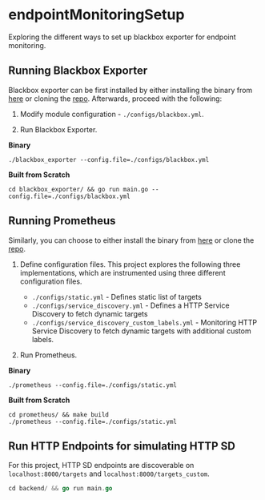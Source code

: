 # endpointMonitoringSetup
Exploring the different ways to set up blackbox exporter for endpoint monitoring.

## Running Blackbox Exporter
Blackbox exporter can be first installed by either installing the binary from [here](https://github.com/prometheus/blackbox_exporter/releases) or cloning the [repo](https://github.com/prometheus/blackbox_exporter.git). Afterwards, proceed with the following:

1. Modify module configuration - `./configs/blackbox.yml`.

2. Run Blackbox Exporter.

**Binary**
```shell
./blackbox_exporter --config.file=./configs/blackbox.yml
```

**Built from Scratch**
```shell
cd blackbox_exporter/ && go run main.go --config.file=./configs/blackbox.yml
```

## Running Prometheus
Similarly, you can choose to either install the binary from [here](https://prometheus.io/download/) or clone the [repo](https://github.com/prometheus/prometheus).

1. Define configuration files. This project explores the following three implementations, which are instrumented using three different configuration files.
    - `./configs/static.yml` - Defines static list of targets
    - `./configs/service_discovery.yml` - Defines a HTTP Service Discovery to fetch dynamic targets
    - `./configs/service_discovery_custom_labels.yml` - Monitoring HTTP Service Discovery to fetch dynamic targets with additional custom labels.

2. Run Prometheus.

**Binary**
```shell
./prometheus --config.file=./configs/static.yml
```

**Built from Scratch**
```shell
cd prometheus/ && make build
./prometheus --config.file=./configs/static.yml
```

## Run HTTP Endpoints for simulating HTTP SD
For this project, HTTP SD endpoints are discoverable on `localhost:8000/targets` and `localhost:8000/targets_custom`.
```go
cd backend/ && go run main.go
```
